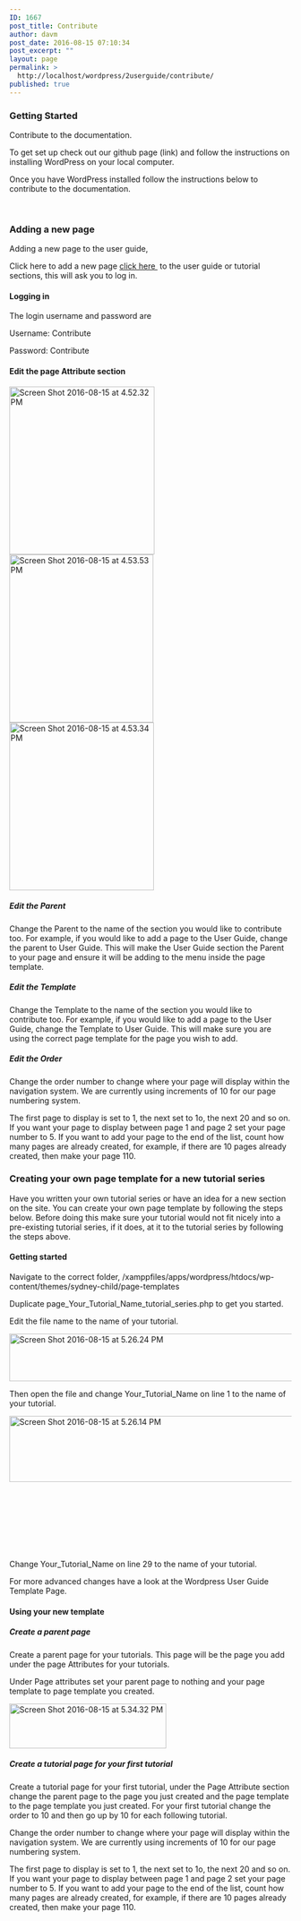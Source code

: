 ```yaml
---
ID: 1667
post_title: Contribute
author: davm
post_date: 2016-08-15 07:10:34
post_excerpt: ""
layout: page
permalink: >
  http://localhost/wordpress/2userguide/contribute/
published: true
---
```

<h3>Getting Started</h3>
Contribute to the documentation.

To get set up check out our github page (link) and follow the instructions on installing WordPress on your local computer.

Once you have WordPress installed follow the instructions below to contribute to the documentation.

&nbsp;
<h3>Adding a new page</h3>
Adding a new page to the user guide,

Click here to add a new page <a href="http://localhost/wordpress/wp-admin/post-new.php?post_type=page">click here </a> to the user guide or tutorial sections, this will ask you to log in.
<h4>Logging in</h4>
The login username and password are

Username: Contribute

Password: Contribute
<h4>Edit the page Attribute section</h4>
<img class="alignnone size-medium wp-image-1669" src="http://localhost/wordpress/wp-content/uploads/2016/08/Screen-Shot-2016-08-15-at-4.52.32-PM-259x300.png" alt="Screen Shot 2016-08-15 at 4.52.32 PM" width="259" height="300" /> <img class="alignnone size-medium wp-image-1671" src="http://localhost/wordpress/wp-content/uploads/2016/08/Screen-Shot-2016-08-15-at-4.53.53-PM-257x300.png" alt="Screen Shot 2016-08-15 at 4.53.53 PM" width="257" height="300" /> <img class="alignnone size-medium wp-image-1670" src="http://localhost/wordpress/wp-content/uploads/2016/08/Screen-Shot-2016-08-15-at-4.53.34-PM-258x300.png" alt="Screen Shot 2016-08-15 at 4.53.34 PM" width="258" height="300" />
<h5><strong>Edit the Parent </strong></h5>
Change the Parent to the name of the section you would like to contribute too. For example, if you would like to add a page to the User Guide, change the parent to User Guide. This will make the User Guide section the Parent to your page and ensure it will be adding to the menu inside the page template.
<h5><strong>Edit the Template</strong></h5>
Change the Template to the name of the section you would like to contribute too. For example, if you would like to add a page to the User Guide, change the Template to User Guide. This will make sure you are using the correct page template for the page you wish to add.
<h5><strong>Edit the Order</strong></h5>
Change the order number to change where your page will display within the navigation system. We are currently using increments of 10 for our page numbering system.

The first page to display is set to 1, the next set to 1o, the next 20 and so on. If you want your page to display between page 1 and page 2 set your page number to 5. If you want to add your page to the end of the list, count how many pages are already created, for example, if there are 10 pages already created, then make your page 110.
<h3></h3>
<h3>Creating your own page template for a new tutorial series</h3>
Have you written your own tutorial series or have an idea for a new section on the site. You can create your own page template by following the steps below. Before doing this make sure your tutorial would not fit nicely into a pre-existing tutorial series, if it does, at it to the tutorial series by following the steps above.
<h4>Getting started</h4>
Navigate to the correct folder, /xamppfiles/apps/wordpress/htdocs/wp-content/themes/sydney-child/page-templates

Duplicate page_Your_Tutorial_Name_tutorial_series.php to get you started.

Edit the file name to the name of your tutorial.

<img class="alignnone wp-image-1679 size-full" src="http://localhost/wordpress/wp-content/uploads/2016/08/Screen-Shot-2016-08-15-at-5.26.24-PM.png" alt="Screen Shot 2016-08-15 at 5.26.24 PM" width="724" height="85" />

Then open the file and change Your_Tutorial_Name on line 1 to the name of your tutorial.

<img class="wp-image-1678 size-full alignleft" src="http://localhost/wordpress/wp-content/uploads/2016/08/Screen-Shot-2016-08-15-at-5.26.14-PM.png" alt="Screen Shot 2016-08-15 at 5.26.14 PM" width="706" height="118" />

&nbsp;

&nbsp;

&nbsp;

&nbsp;

Change Your_Tutorial_Name on line 29 to the name of your tutorial.

For more advanced changes have a look at the Wordpress User Guide Template Page.
<h4>Using your new template</h4>
<h5>Create a parent page</h5>
Create a parent page for your tutorials. This page will be the page you add under the page Attributes for your tutorials.

Under Page attributes set your parent page to nothing and your page template to page template you created.

<img class="alignnone size-full wp-image-1681" src="http://localhost/wordpress/wp-content/uploads/2016/08/Screen-Shot-2016-08-15-at-5.34.32-PM.png" alt="Screen Shot 2016-08-15 at 5.34.32 PM" width="280" height="80" />
<h5>Create a tutorial page for your first tutorial</h5>
Create a tutorial page for your first tutorial, under the Page Attribute section change the parent page to the page you just created and the page template to the page template you just created. For your first tutorial change the order to 10 and then go up by 10 for each following tutorial.

Change the order number to change where your page will display within the navigation system. We are currently using increments of 10 for our page numbering system.

The first page to display is set to 1, the next set to 1o, the next 20 and so on. If you want your page to display between page 1 and page 2 set your page number to 5. If you want to add your page to the end of the list, count how many pages are already created, for example, if there are 10 pages already created, then make your page 110.

&nbsp;